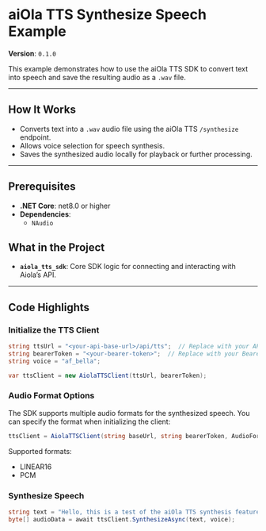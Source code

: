 # aiOla TTS Synthesize Speech Example

**Version**: `0.1.0`

This example demonstrates how to use the aiOla TTS SDK to convert text into speech and save the resulting audio as a `.wav` file.

---

## How It Works

- Converts text into a `.wav` audio file using the aiOla TTS `/synthesize` endpoint.
- Allows voice selection for speech synthesis.
- Saves the synthesized audio locally for playback or further processing.

---

## Prerequisites

- **.NET Core**: net8.0 or higher
- **Dependencies**:
  - `NAudio`

## What in the Project

- **`aiola_tts_sdk`**: Core SDK logic for connecting and interacting with Aiola’s API.

---

## Code Highlights

### Initialize the TTS Client

```csharp
string ttsUrl = "<your-api-base-url>/api/tts";  // Replace with your API base URL
string bearerToken = "<your-bearer-token>";  // Replace with your Bearer token
string voice = "af_bella";

var ttsClient = new AiolaTTSClient(ttsUrl, bearerToken);

```

### Audio Format Options

The SDK supports multiple audio formats for the synthesized speech. You can specify the format when initializing the client:

```csharp
ttsClient = AiolaTTSClient(string baseUrl, string bearerToken, AudioFormat audioFormat = AudioFormat.LINEAR16)
```

Supported formats:
- LINEAR16
- PCM

### Synthesize Speech

```csharp
string text = "Hello, this is a test of the aiOla TTS synthesis feature. You can download the audio after processing.";
byte[] audioData = await ttsClient.SynthesizeAsync(text, voice);
```